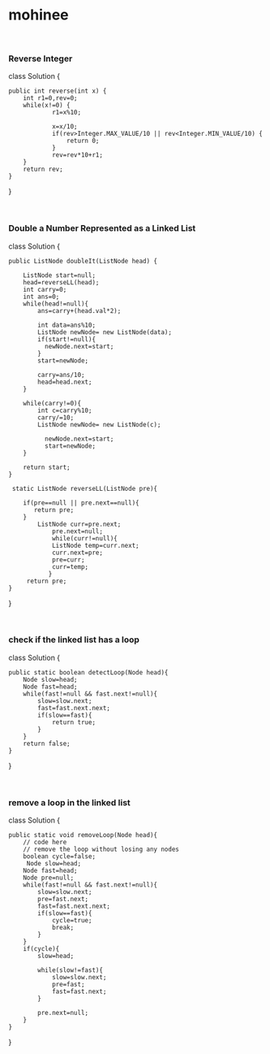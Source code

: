 # mohinee
<br>
<h3>Reverse Integer</h3>
class Solution {


    public int reverse(int x) {
        int r1=0,rev=0;
        while(x!=0) {
                r1=x%10;
                
                x=x/10;
                if(rev>Integer.MAX_VALUE/10 || rev<Integer.MIN_VALUE/10) {
                    return 0;
                }
                rev=rev*10+r1;
        }
        return rev;
    }
}

<br>
<h3>Double a Number Represented as a Linked List</h3>

class Solution {


    public ListNode doubleIt(ListNode head) {
           
        ListNode start=null;
        head=reverseLL(head);
        int carry=0;
        int ans=0;
        while(head!=null){
            ans=carry+(head.val*2);
            
            int data=ans%10;
            ListNode newNode= new ListNode(data);
            if(start!=null){
              newNode.next=start;
            }
            start=newNode;
        
            carry=ans/10;
            head=head.next;
        }
      
        while(carry!=0){
            int c=carry%10;
            carry/=10;
            ListNode newNode= new ListNode(c);
          
              newNode.next=start;
              start=newNode;
        }
        
        return start;
    }
    
     static ListNode reverseLL(ListNode pre){
       
        if(pre==null || pre.next==null){
           return pre;
        }
            ListNode curr=pre.next;
                pre.next=null;
                while(curr!=null){
                ListNode temp=curr.next;
                curr.next=pre;
                pre=curr;
                curr=temp;
               }
         return pre;
    }
}

<br>
<h3>check if the linked list has a loop</h3>


class Solution {
    
    public static boolean detectLoop(Node head){
        Node slow=head;
        Node fast=head;
        while(fast!=null && fast.next!=null){
            slow=slow.next;
            fast=fast.next.next;
            if(slow==fast){
                return true;
            }
        }
        return false;
    }
}

<br>
<h3>remove a loop in the linked list</h3>


class Solution
{
    
    public static void removeLoop(Node head){
        // code here
        // remove the loop without losing any nodes
        boolean cycle=false;
         Node slow=head;
        Node fast=head;
        Node pre=null;
        while(fast!=null && fast.next!=null){
            slow=slow.next;
            pre=fast.next;
            fast=fast.next.next;
            if(slow==fast){
                cycle=true;
                break;
            }
        }
        if(cycle){
            slow=head;
        
            while(slow!=fast){
                slow=slow.next;
                pre=fast;
                fast=fast.next;
            }
            
            pre.next=null;
        }
    }
}
